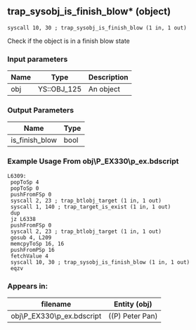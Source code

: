 ## trap_sysobj_is_finish_blow* (object)

`syscall 10, 30 ; trap_sysobj_is_finish_blow (1 in, 1 out)`

Check if the object is in a finish blow state

### Input parameters
| Name | Type | Description
|------|------|------------
| obj   | YS::OBJ_125   | An object


### Output Parameters
| Name | Type
|------|-----
| is_finish_blow   | bool   
### Example Usage From obj\P_EX330\p_ex.bdscript
```plaintext
L6309:
 popToSp 4
 popToSp 0
 pushFromFSp 0
 syscall 2, 23 ; trap_btlobj_target (1 in, 1 out)
 syscall 1, 140 ; trap_target_is_exist (1 in, 1 out)
 dup 
 jz L6338
 pushFromFSp 0
 syscall 2, 23 ; trap_btlobj_target (1 in, 1 out)
 gosub 4, L209
 memcpyToSp 16, 16
 pushFromPSp 16
 fetchValue 4
 syscall 10, 30 ; trap_sysobj_is_finish_blow (1 in, 1 out)
 eqzv
```


### Appears in:
| filename | Entity (obj)
|----------|-------------
| obj\P_EX330\p_ex.bdscript       | ((P) Peter Pan)          



